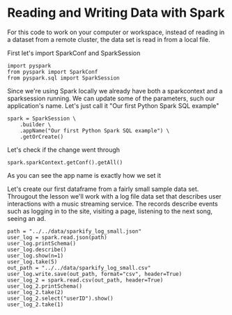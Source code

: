 # Reading and Writing Data with Spark

For this code to work on your computer or workspace, instead of reading in a dataset from a remote cluster, the data set is read in from a local file. 

First let's import SparkConf and SparkSession

```
import pyspark
from pyspark import SparkConf
from pyspark.sql import SparkSession
```

Since we're using Spark locally we already have both a sparkcontext and a sparksession running. We can update some of the parameters, such our application's name. Let's just call it "Our first Python Spark SQL example"

```
spark = SparkSession \
    .builder \
    .appName("Our first Python Spark SQL example") \
    .getOrCreate()
```

Let's check if the change went through

`spark.sparkContext.getConf().getAll()`

As you can see the app name is exactly how we set it

Let's create our first dataframe from a fairly small sample data set. Througout the lesson we'll work with a log file data set that describes user interactions with a music streaming service. The records describe events such as logging in to the site, visiting a page, listening to the next song, seeing an ad.

```
path = "../../data/sparkify_log_small.json"
user_log = spark.read.json(path)
user_log.printSchema()
user_log.describe()
user_log.show(n=1)
user_log.take(5)
out_path = "../../data/sparkify_log_small.csv"
user_log.write.save(out_path, format="csv", header=True)
user_log_2 = spark.read.csv(out_path, header=True)
user_log_2.printSchema()
user_log_2.take(2)
user_log_2.select("userID").show()
user_log_2.take(1)
```



